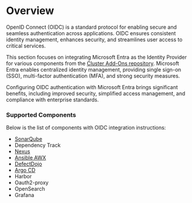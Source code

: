 # Overview

OpenID Connect (OIDC) is a standard protocol for enabling secure and seamless authentication across applications. OIDC ensures consistent identity management, enhances security, and streamlines user access to critical services.

This section focuses on integrating Microsoft Entra as the Identity Provider for various components from the [Cluster Add-Ons repository](https://github.com/epam/edp-cluster-add-ons). Microsoft Entra enables centralized identity management, providing single sign-on (SSO), multi-factor authentication (MFA), and strong security measures.

Configuring OIDC authentication with Microsoft Entra brings significant benefits, including improved security, simplified access management, and compliance with enterprise standards.

### Supported Components

Below is the list of components with OIDC integration instructions:

- [SonarQube](./sonar-oidc-authentication.md)
- Dependency Track
- [Nexus](./nexus-authentication.md)
- [Ansible AWX](awx-operator-authentication.md)
- [DefectDojo](defectdojo-oidc-authentication.md)
- [Argo CD](argo-cd-authentication.md)
- Harbor
- Oauth2-proxy
- OpenSearch
- Grafana
